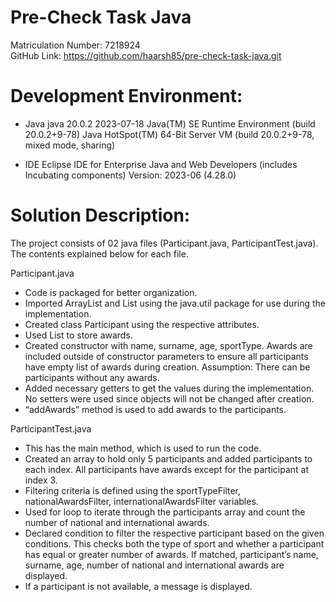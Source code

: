 # Pre-Check Task Java

Matriculation Number: 7218924 <br />
GitHub Link: https://github.com/haarsh85/pre-check-task-java.git

# Development Environment:
-	Java
java 20.0.2 2023-07-18
Java(TM) SE Runtime Environment (build 20.0.2+9-78)
Java HotSpot(TM) 64-Bit Server VM (build 20.0.2+9-78, mixed mode, sharing)

-	IDE
Eclipse IDE for Enterprise Java and Web Developers (includes Incubating components)
Version: 2023-06 (4.28.0)

# Solution Description:
The project consists of 02 java files (Participant.java, ParticipantTest.java). The contents explained below for each file.

Participant.java
-	Code is packaged for better organization.
-	Imported ArrayList and List using the java.util package for use during the implementation.
-	Created class Participant using the respective attributes.
-	Used List to store awards.
-	Created constructor with name, surname, age, sportType. Awards are included outside of constructor parameters to ensure all participants have empty list of awards during creation. Assumption: There can be participants without any awards.
-	Added necessary getters to get the values during the implementation. No setters were used since objects will not be changed after creation. 
-	“addAwards” method is used to  add awards to the participants.

ParticipantTest.java
-	This has the main method, which is used to run the code.
-	Created an array to hold only 5 participants and added participants to each index. All participants have awards except for the participant at index 3.
-	Filtering criteria is defined using the sportTypeFilter, nationalAwardsFilter, internationalAwardsFilter variables.
-	Used for loop to iterate through the participants array and count the number of national and international awards. 
-	Declared condition to filter the respective participant based on the given conditions. This checks both the type of sport and whether a participant has equal or greater number of awards. If matched, participant’s name, surname, age, number of national and international awards are displayed. 
-	If a participant is not available, a message is displayed. 
